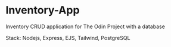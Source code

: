# Inventory-App

Inventory CRUD application for The Odin Project with a database

Stack: Nodejs, Express, EJS, Tailwind, PostgreSQL
